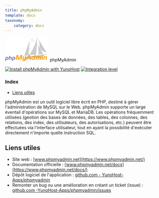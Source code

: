 ```yaml
---
title: phpMyAdmin
template: docs
taxonomy:
    category: docs
---
```


<img src="/images/phpmyadmin_logo.svg" height="80px" alt="logo de phpmyadmin"> phpMyAdmin

[![Install phpMyAdmin with YunoHost](https://install-app.yunohost.org/install-with-yunohost.png)](https://install-app.yunohost.org/?app=phpmyadmin) [![Integration level](https://dash.yunohost.org/integration/phpmyadmin.svg)](https://dash.yunohost.org/appci/app/phpmyadmin)

### Index

- [Liens utiles](#liens-utiles)

phpMyAdmin est un outil logiciel libre écrit en PHP, destiné à gérer l'administration de MySQL sur le Web. phpMyAdmin supporte un large éventail d'opérations sur MySQL et MariaDB. Les opérations fréquemment utilisées (gestion des bases de données, des tables, des colonnes, des relations, des index, des utilisateurs, des autorisations, etc.) peuvent être effectuées via l'interface utilisateur, tout en ayant la possibilité d'exécuter directement n'importe quelle instruction SQL.

## Liens utiles

+ Site web : [www.phpmyadmin.net](https://www.phpmyadmin.net/)
+ Documentation officielle : [www.phpmyadmin.net/docs](https://www.phpmyadmin.net/docs/)
+ Dépôt logiciel de l'application : [github.com - YunoHost-Apps/phpmyadmin](https://github.com/YunoHost-Apps/phpmyadmin_ynh)
+ Remonter un bug ou une amélioration en créant un ticket (issue) : [github.com -YunoHost-Apps/phpmyadmin/issues](https://github.com/YunoHost-Apps/phpmyadmin_ynh/issues)
